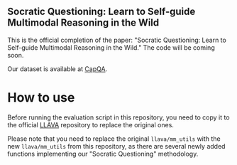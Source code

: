 Socratic Questioning: Learn to Self-guide Multimodal Reasoning in the Wild
---

This is the official completion of the paper: "Socratic Questioning: Learn to Self-guide Multimodal Reasoning in the Wild." The code will be coming soon.

Our dataset is available at [CapQA](https://huggingface.co/datasets/wphu/CapQA).


# How to use

Before running the evaluation script in this repository, you need to copy it to the official [LLAVA](https://github.com/haotian-liu/LLaVA) repository to replace the original ones.

Please note that you need to replace the original `llava/mm_utils` with the new `llava/mm_utils` from this repository, as there are several newly added functions implementing our "Socratic Questioning" methodology.


